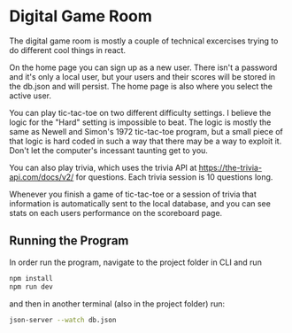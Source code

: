 # Digital Game Room
The digital game room is mostly a couple of technical excercises trying to do different cool things in react. 

On the home page you can sign up as a new user. There isn't a password and it's only a local user, but your users and their scores will be stored in the db.json and will persist. The home page is also where you select the active user.

You can play tic-tac-toe on two different difficulty settings. I believe the logic for the "Hard" setting is impossible to beat. The logic is mostly the same as Newell and Simon's 1972 tic-tac-toe program, but a small piece of that logic is hard coded in such a way that there may be a way to exploit it. Don't let the computer's incessant taunting get to you. 

You can also play trivia, which uses the trivia API at https://the-trivia-api.com/docs/v2/ for questions. Each trivia session is 10 questions long.

Whenever you finish a game of tic-tac-toe or a session of trivia that information is automatically sent to the local database, and you can see stats on each users performance on the scoreboard page.

## Running the Program
In order run the program, navigate to the project folder in CLI and run 
```bash
npm install
npm run dev
```
and then in another terminal (also in the project folder) run: 

```bash
json-server --watch db.json
```
